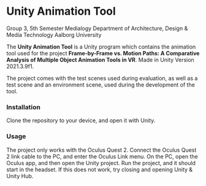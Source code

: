 # Unity Animation Tool
Group 3, 5th Semester Medialogy
Department of Architecture, Design & Media Technology
Aalborg University

The **Unity Animation Tool** is a Unity program which contains the animation tool used for the project **Frame-by-Frame vs. Motion Paths: A Comparative Analysis of Multiple Object Animation Tools in VR**.
Made in Unity Version 2021.3.9f1.

The project comes with the test scenes used during evaluation, as well as a test scene and an environment scene, used during the development of the tool.

### Installation
Clone the repository to your device, and open it with Unity.

### Usage
The project only works with the Oculus Quest 2. Connect the Oculus Quest 2 link cable to the PC, and enter the Oculus Link menu. On the PC, open the Oculus app, and then open the Unity project. Run the project, and it should start in the headset. If this does not work, try closing and opening Unity & Unity Hub.
